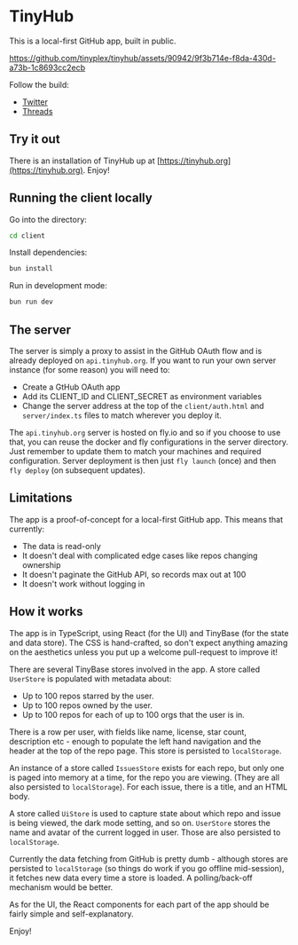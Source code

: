 # TinyHub

This is a local-first GitHub app, built in public.

https://github.com/tinyplex/tinyhub/assets/90942/9f3b714e-f8da-430d-a73b-1c8693cc2ecb

Follow the build:

- [Twitter](https://twitter.com/jamespearce/status/1789727909730455890)
- [Threads](https://www.threads.net/@jamesgpearce/post/C64P4g-v-3J)

## Try it out

There is an installation of TinyHub up at
[https://tinyhub.org](https://tinyhub.org). Enjoy!

## Running the client locally

Go into the directory:

```bash
cd client
```

Install dependencies:

```bash
bun install
```

Run in development mode:

```bash
bun run dev
```

## The server

The server is simply a proxy to assist in the GitHub OAuth flow and is already
deployed on `api.tinyhub.org`. If you want to run your own server instance (for
some reason) you will need to:

- Create a GtHub OAuth app
- Add its CLIENT_ID and CLIENT_SECRET as environment variables
- Change the server address at the top of the `client/auth.html` and
  `server/index.ts` files to match wherever you deploy it.

The `api.tinyhub.org` server is hosted on fly.io and so if you choose to use
that, you can reuse the docker and fly configurations in the server directory.
Just remember to update them to match your machines and required configuration.
Server deployment is then just `fly launch` (once) and then `fly deploy` (on
subsequent updates).

## Limitations

The app is a proof-of-concept for a local-first GitHub app. This means that
currently:

- The data is read-only
- It doesn't deal with complicated edge cases like repos changing ownership
- It doesn't paginate the GitHub API, so records max out at 100
- It doesn't work without logging in

## How it works

The app is in TypeScript, using React (for the UI) and TinyBase (for the state
and data store). The CSS is hand-crafted, so don't expect anything amazing on
the aesthetics unless you put up a welcome pull-request to improve it!

There are several TinyBase stores involved in the app. A store called
`UserStore` is populated with metadata about:

- Up to 100 repos starred by the user.
- Up to 100 repos owned by the user.
- Up to 100 repos for each of up to 100 orgs that the user is in.

There is a row per user, with fields like name, license, star count, description
etc - enough to populate the left hand navigation and the header at the top of
the repo page. This store is persisted to `localStorage`.

An instance of a store called `IssuesStore` exists for each repo, but only one
is paged into memory at a time, for the repo you are viewing. (They are all also
persisted to `localStorage`). For each issue, there is a title, and an HTML
body.

A store called `UiStore` is used to capture state about which repo and issue is
being viewed, the dark mode setting, and so on. `UserStore` stores the name and
avatar of the current logged in user. Those are also persisted to
`localStorage`.

Currently the data fetching from GitHub is pretty dumb - although stores are
persisted to `localStorage` (so things do work if you go offline mid-session), it
fetches new data every time a store is loaded. A polling/back-off mechanism
would be better.

As for the UI, the React components for each part of the app should be fairly
simple and self-explanatory.

Enjoy!
